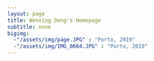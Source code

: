 ```yaml
---
layout: page
title: Wenxing Deng's Homepage
subtitle: none
bigimg:
  -"/assets/img/page.JPG" : "Porto, 2019"
  -"/assets/img/IMG_8664.JPG" : "Porto, 2019"
---
```

<div style="text-align:center">

